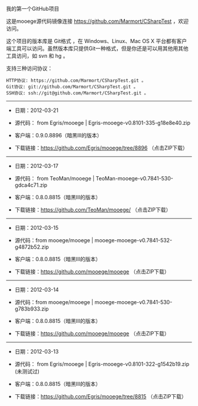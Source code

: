 ﻿我的第一个GitHub项目

这是mooege源代码镜像连接 https://github.com/Marmort/CSharpTest ，欢迎访问。

这个项目的版本库是 Git格式 ，在 Windows、Linux、Mac OS X 平台都有客户端工具可以访问。虽然版本库只提供Git一种格式，但是你还是可以用其他用其他工具访问，如 svn 和 hg 。

支持三种访问协议：

    HTTP协议: https://github.com/Marmort/CSharpTest.git 。
    Git协议: git://github.com/Marmort/CSharpTest.git 。
    SSH协议: ssh://git@github.com/Marmort/CSharpTest.git 。
    
--------------------------------------------------------------------------
    
+ 日期：2012-03-21 

+ 源代码： from Egris/mooege | Egris-mooege-v0.8101-335-g18e8e40.zip

+ 客户端：0.9.0.8896（暗黑III的版本）

+ 下载链接：https://github.com/Egris/mooege/tree/8896 （点击ZIP下载）

--------------------------------------------------------------------------

+ 日期：2012-03-17

+ 源代码： from TeoMan/mooege | TeoMan-mooege-v0.7841-530-gdca4c71.zip

+ 客户端：0.8.0.8815（暗黑III的版本）

+ 下载链接：https://github.com/TeoMan/mooege/ （点击ZIP下载）

--------------------------------------------------------------------------

+ 日期：2012-03-15 

+ 源代码：from mooege/mooege | mooege-mooege-v0.7841-532-g4872b52.zip

+ 客户端：0.8.0.8815（暗黑III的版本）

+ 下载链接：https://github.com/mooege/mooege （点击ZIP下载）

--------------------------------------------------------------------------

+ 日期：2012-03-14

+ 源代码：from mooege/mooege | mooege-mooege-v0.7841-530-g783b933.zip

+ 客户端：0.8.0.8815（暗黑III的版本）

+ 下载链接：https://github.com/mooege/mooege （点击ZIP下载）    

--------------------------------------------------------------------------

+ 日期：2012-03-13

+ 源代码： from Egris/mooege | Egris-mooege-v0.8101-322-g1542b19.zip (未测试过)

+ 客户端：0.8.0.8815（暗黑III的版本）

+ 下载链接：https://github.com/Egris/mooege/tree/8815 （点击ZIP下载）
